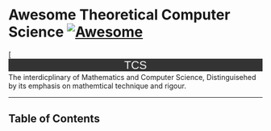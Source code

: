 # Awesome Theoretical Computer Science [![Awesome](https://awesome.re/badge-flat.svg)](https://awesome.re)
[![TCS-banner](TCS-banner.png)
The interdicplinary of Mathematics and Computer Science, Distinguisehed by its emphasis on mathemtical technique and rigour.

___

## Table of Contents
